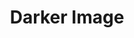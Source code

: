 ---
title: Darker Image
issue: 1A
issue_nr: 1
full_title: ""
subtitle: ""
story_arc: ""
crossover: ""
variant: A
publisher: Image Comics
creators: 
  - Jim Lee
  - Sam Kieth
  - William Messner-Loebs
release_date: Mar 1993
release_year: 1993
genre:
  - Action
  - Adventure
  - Super-Heroes
format: Comic
pages: 32
signed_by: ""
price: 2.5
---